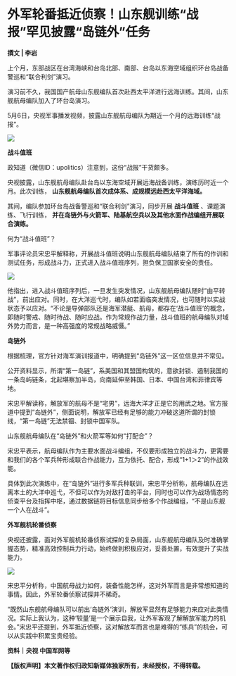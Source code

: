 # 外军轮番抵近侦察！山东舰训练“战报”罕见披露“岛链外”任务

**撰文 | 李岩**

上个月，东部战区在台湾海峡和台岛北部、南部、台岛以东海空域组织环台岛战备警巡和“联合利剑”演习。

演习前不久，我国国产航母山东舰编队首次赴西太平洋进行远海训练。其间，山东舰航母编队加入了环台岛演习。

5月6日，央视军事播发视频，披露山东舰航母编队为期近一个月的远海训练“战报”。

![](https://inews.gtimg.com/news_bt/OlhSTCeqbx88U-d94GRj0tg95X1Iq8R8GqFzNOlzrPmx4AA/1000)

**战斗值班**

政知道（微信ID：upolitics）注意到，这份“战报”干货颇多。

央视披露，山东舰航母编队赴台岛以东海空域开展远海战备训练，演练历时近一个月。此次训练， **山东舰航母编队首次成体系、成规模远赴西太平洋海域。**

其间，编队参加环台岛战备警巡和“联合利剑”演习，同步开展 **战斗值班** 、课题演练、飞行训练，
**并在岛链外与火箭军、陆基航空兵以及其他水面作战编组开展联合演练。**

何为“战斗值班”？

军事评论员宋忠平解释称，开展战斗值班说明山东舰航母编队结束了所有的作训和测试任务，形成战斗力，正式进入战斗值班序列，担负保卫国家安全的责任。

![](https://inews.gtimg.com/news_bt/GcMv5_5SaaEX6p21eR50EqNPQ9ogJIioqgdwdLjdFP8AQAA/0)

他指出，进入战斗值班序列后，一旦发生突发情况，山东舰航母编队随时“由平转战”，前出应对。同时，在大洋巡弋时，编队如若面临突发情况，也可随时以实战状态予以应对。“不论是导弹部队还是海军潜艇、航母，都存在‘战斗值班’的概念，即随时警戒、随时待战、随时应战。作为常规作战力量，战斗值班的航母编队对域外势力而言，是一种高强度的常规战略威慑。”

**岛链外**

根据梳理，官方针对海军演训报道中，明确提到“岛链外”这一区位信息并不常见。

公开资料显示，所谓“第一岛链”，系美国和其盟国构筑的，意欲封锁、遏制我国的一条岛屿链条，北起堪察加半岛，向南延伸至韩国、日本、中国台湾和菲律宾等地。

宋忠平解读称，解放军的航母不是“宅男”，远海大洋才正是它的用武之地。官方报道中提到“岛链外”，侧面说明，解放军已经有足够的能力冲破这道所谓的封锁线，“第一岛链”无法禁锢、封锁中国军队。

山东舰航母编队在“岛链外”和火箭军等如何“打配合”？

宋忠平表示，航母编队作为主要水面战斗编组，不仅要形成独立的战斗力，更需要和我们的各个军兵种形成联合作战能力，互为依托、配合，形成“1+1＞2”的作战效能。

具体到此次演练中，在“岛链外”进行多军兵种联训，宋忠平分析称，航母编队在远离本土的大洋中巡弋，不但可以作为对敌打击的平台，同时也可以作为战场情态的侦查平台及指挥中枢，通过数据链将目标信息同步给多个作战编组，“不是山东舰一个人在战斗”。

**外军舰机轮番侦察**

央视还披露，面对外军舰机轮番侦察试探的复杂局面，山东舰航母编队及时准确掌握态势，精准高效控制兵力行动，始终做到积极应对，妥善处置，有效提升了实战能力。

![](https://inews.gtimg.com/news_bt/GjG1qkCqiK6TTCOUU_SGoiommT2FarUUQ7Y_9W6FQONGgAA/0)

宋忠平分析称，中国航母战力如何，装备性能怎样，这对外军而言是非常想知道的事情。因此，外军轮番侦察试探并不稀奇。

“既然山东舰航母编队可以前出‘岛链外’演训，解放军显然有足够能力来应对此类情况。实际上我认为，这种‘较量’是一个展示自我，让外军客观了解解放军能力的机会。”宋忠平还提到，外军抵近侦察，这对解放军而言也是难得的“练兵”的机会，可以从实践中积累宝贵经验。

**资料｜央视 中国军网等**

**【版权声明】本文著作权归政知新媒体独家所有，未经授权，不得转载。**

